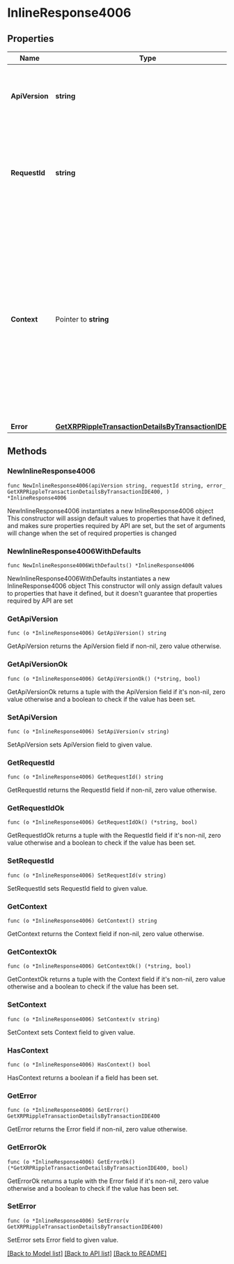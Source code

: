 # InlineResponse4006

## Properties

Name | Type | Description | Notes
------------ | ------------- | ------------- | -------------
**ApiVersion** | **string** | Specifies the version of the API that incorporates this endpoint. | 
**RequestId** | **string** | Defines the ID of the request. The &#x60;requestId&#x60; is generated by Crypto APIs and it&#39;s unique for every request. | 
**Context** | Pointer to **string** | In batch situations the user can use the context to correlate responses with requests. This property is present regardless of whether the response was successful or returned as an error. &#x60;context&#x60; is specified by the user. | [optional] 
**Error** | [**GetXRPRippleTransactionDetailsByTransactionIDE400**](GetXRPRippleTransactionDetailsByTransactionIDE400.md) |  | 

## Methods

### NewInlineResponse4006

`func NewInlineResponse4006(apiVersion string, requestId string, error_ GetXRPRippleTransactionDetailsByTransactionIDE400, ) *InlineResponse4006`

NewInlineResponse4006 instantiates a new InlineResponse4006 object
This constructor will assign default values to properties that have it defined,
and makes sure properties required by API are set, but the set of arguments
will change when the set of required properties is changed

### NewInlineResponse4006WithDefaults

`func NewInlineResponse4006WithDefaults() *InlineResponse4006`

NewInlineResponse4006WithDefaults instantiates a new InlineResponse4006 object
This constructor will only assign default values to properties that have it defined,
but it doesn't guarantee that properties required by API are set

### GetApiVersion

`func (o *InlineResponse4006) GetApiVersion() string`

GetApiVersion returns the ApiVersion field if non-nil, zero value otherwise.

### GetApiVersionOk

`func (o *InlineResponse4006) GetApiVersionOk() (*string, bool)`

GetApiVersionOk returns a tuple with the ApiVersion field if it's non-nil, zero value otherwise
and a boolean to check if the value has been set.

### SetApiVersion

`func (o *InlineResponse4006) SetApiVersion(v string)`

SetApiVersion sets ApiVersion field to given value.


### GetRequestId

`func (o *InlineResponse4006) GetRequestId() string`

GetRequestId returns the RequestId field if non-nil, zero value otherwise.

### GetRequestIdOk

`func (o *InlineResponse4006) GetRequestIdOk() (*string, bool)`

GetRequestIdOk returns a tuple with the RequestId field if it's non-nil, zero value otherwise
and a boolean to check if the value has been set.

### SetRequestId

`func (o *InlineResponse4006) SetRequestId(v string)`

SetRequestId sets RequestId field to given value.


### GetContext

`func (o *InlineResponse4006) GetContext() string`

GetContext returns the Context field if non-nil, zero value otherwise.

### GetContextOk

`func (o *InlineResponse4006) GetContextOk() (*string, bool)`

GetContextOk returns a tuple with the Context field if it's non-nil, zero value otherwise
and a boolean to check if the value has been set.

### SetContext

`func (o *InlineResponse4006) SetContext(v string)`

SetContext sets Context field to given value.

### HasContext

`func (o *InlineResponse4006) HasContext() bool`

HasContext returns a boolean if a field has been set.

### GetError

`func (o *InlineResponse4006) GetError() GetXRPRippleTransactionDetailsByTransactionIDE400`

GetError returns the Error field if non-nil, zero value otherwise.

### GetErrorOk

`func (o *InlineResponse4006) GetErrorOk() (*GetXRPRippleTransactionDetailsByTransactionIDE400, bool)`

GetErrorOk returns a tuple with the Error field if it's non-nil, zero value otherwise
and a boolean to check if the value has been set.

### SetError

`func (o *InlineResponse4006) SetError(v GetXRPRippleTransactionDetailsByTransactionIDE400)`

SetError sets Error field to given value.



[[Back to Model list]](../README.md#documentation-for-models) [[Back to API list]](../README.md#documentation-for-api-endpoints) [[Back to README]](../README.md)


